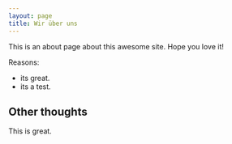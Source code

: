 ```yaml
---
layout: page
title: Wir über uns
---
```


This is an about page about this awesome site.
Hope you love it!

Reasons:
- its great.
- its a test.

## Other thoughts

This is great.
